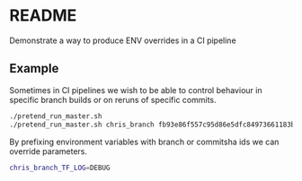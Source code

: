 # README
Demonstrate a way to produce ENV overrides in a CI pipeline

## Example
Sometimes in CI pipelines we wish to be able to control behaviour in specific branch builds or on reruns of specific commits. 

```sh
./pretend_run_master.sh
./pretend_run_master.sh chris_branch fb93e86f557c95d86e5dfc84973661183be8c5fa
```

By prefixing environment variables with branch or commitsha ids we can override parameters. 
```sh
chris_branch_TF_LOG=DEBUG
```
